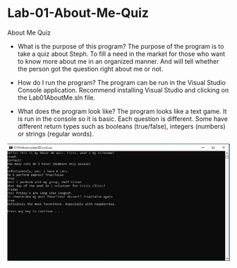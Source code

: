 # Lab-01-About-Me-Quiz
About Me Quiz

- What is the purpose of this program?
The purpose of the program is to take a quiz about Steph. To fill a need in the market for those who want to know more about me in an organized manner. And will tell whether the person got the question right about me or not.

- How do I run the program?
The program can be run in the Visual Studio Console application. Recommend installing Visual Studio and clicking on the Lab01AboutMe.sln file.

- What does the program look like?
The program looks like a text game. It is run in the console so it is basic. Each question is different. Some have different return types such as booleans (true/false), integers (numbers) or strings (regular words).

![GameInAction](Lab01AboutMe/Lab01AboutMe/assets/AboutMeQuizImage.JPG)
